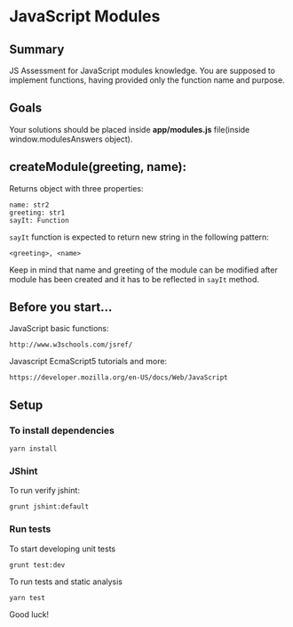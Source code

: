 # JavaScript Modules 

## Summary

JS Assessment for JavaScript modules knowledge. You are supposed to implement functions, having provided only the function name and purpose.

## Goals

Your solutions should be placed inside **app/modules.js** file(inside window.modulesAnswers object).

## createModule(greeting, name):

Returns object with three properties:

    name: str2
    greeting: str1
    sayIt: Function
    
`sayIt` function is expected to return new string in the following pattern:

    <greeting>, <name>
    
Keep in mind that name and greeting of the module can be modified after module has been created and it has to be reflected in `sayIt` method.

## Before you start...

JavaScript basic functions:

    http://www.w3schools.com/jsref/
    
Javascript EcmaScript5 tutorials and more:

    https://developer.mozilla.org/en-US/docs/Web/JavaScript

## Setup

### To install dependencies

    yarn install

### JShint

To run verify jshint:

    grunt jshint:default

### Run tests

To start developing unit tests

    grunt test:dev
 
To run tests and static analysis

    yarn test

Good luck!
 

